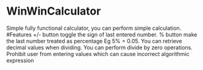 # WinWinCalculator
Simple fully functional calculator, you can perform simple calculation.
#Features
+/- button toggle the sign of last entered number.
% button make the last number treated as percentage
Eg 5% = 0.05.
You can retrieve decimal values when dividing.
You can perform divide by zero operations.
Prohibit user from entering values which can cause incorrect algorithmic expression
